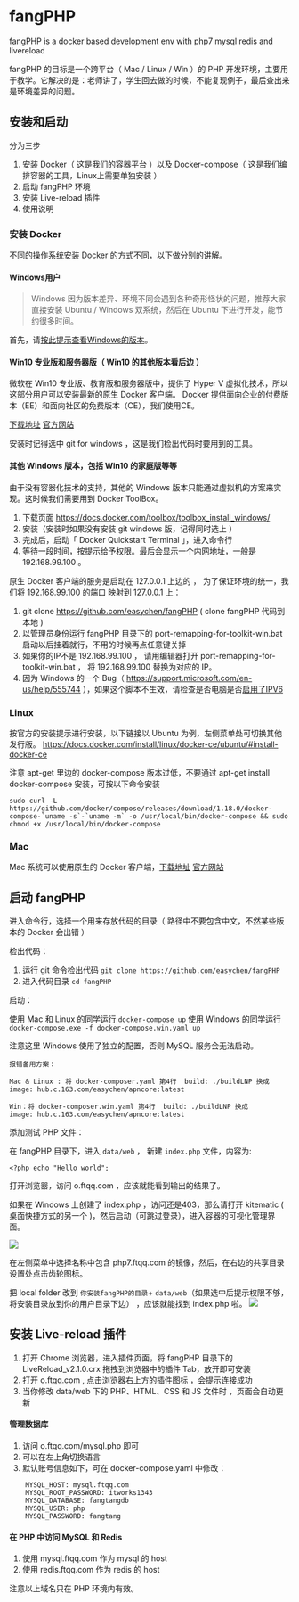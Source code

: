 # fangPHP
fangPHP is a docker based development env with php7 mysql redis and livereload

fangPHP 的目标是一个跨平台（ Mac / Linux / Win ）的 PHP 开发环境，主要用于教学。它解决的是：老师讲了，学生回去做的时候，不能复现例子，最后查出来是环境差异的问题。


## 安装和启动

分为三步

1. 安装 Docker（ 这是我们的容器平台 ）以及 Docker-compose（ 这是我们编排容器的工具，Linux上需要单独安装 ）
1. 启动 fangPHP 环境
1. 安装 Live-reload 插件
1. 使用说明

### 安装 Docker

不同的操作系统安装 Docker 的方式不同，以下做分别的讲解。

#### Windows用户

> Windows 因为版本差异、环境不同会遇到各种奇形怪状的问题，推荐大家直接安装 Ubuntu / Windows 双系统，然后在 Ubuntu 下进行开发，能节约很多时间。

首先，请[按此提示查看Windows的版本](https://jingyan.baidu.com/article/642c9d34032de3644a46f7bd.html)。

#### Win10 专业版和服务器版（ Win10 的其他版本看后边 ）

微软在 Win10 专业版、教育版和服务器版中，提供了 Hyper V 虚拟化技术，所以这部分用户可以安装最新的原生 Docker 客户端。
Docker 提供面向企业的付费版本（EE）和面向社区的免费版本（CE），我们使用CE。

[下载地址](https://download.docker.com/win/stable/Docker%20for%20Windows%20Installer.exe) [官方网站](https://www.docker.com/community-edition#/download)

安装时记得选中 git for windows ，这是我们检出代码时要用到的工具。

#### 其他 Windows 版本，包括 Win10 的家庭版等等

由于没有容器化技术的支持，其他的 Windows 版本只能通过虚拟机的方案来实现。这时候我们需要用到 Docker ToolBox。

1. 下载页面 https://docs.docker.com/toolbox/toolbox_install_windows/
1. 安装（安装时如果没有安装 git windows 版，记得同时选上 ）
1. 完成后，启动「 Docker Quickstart Terminal 」，进入命令行
1. 等待一段时间，按提示给予权限。最后会显示一个内网地址，一般是 192.168.99.100 。

原生 Docker 客户端的服务是启动在 127.0.0.1 上边的 ， 为了保证环境的统一，我们将 192.168.99.100 的端口 映射到 127.0.0.1 上：

1. git clone https://github.com/easychen/fangPHP ( clone fangPHP 代码到本地 )
1. 以管理员身份运行 fangPHP 目录下的 port-remapping-for-toolkit-win.bat 启动以后挂着就行，不用的时候再点任意键关掉
1. 如果你的IP不是 192.168.99.100 ， 请用编辑器打开 port-remapping-for-toolkit-win.bat ， 将 192.168.99.100 替换为对应的 IP。
1. 因为 Windows 的一个 Bug（ https://support.microsoft.com/en-us/help/555744 ），如果这个脚本不生效，请检查是否电脑是否[启用了IPV6](https://github.com/XX-net/XX-Net/wiki/IPv6-Win10) 

### Linux 

按官方的安装提示进行安装，以下链接以 Ubuntu 为例，左侧菜单处可切换其他发行版。
https://docs.docker.com/install/linux/docker-ce/ubuntu/#install-docker-ce

注意 apt-get 里边的 docker-compose 版本过低，不要通过 apt-get install docker-compose 安装，可按以下命令安装

```
sudo curl -L https://github.com/docker/compose/releases/download/1.18.0/docker-compose-`uname -s`-`uname -m` -o /usr/local/bin/docker-compose && sudo chmod +x /usr/local/bin/docker-compose
```

### Mac 

Mac 系统可以使用原生的 Docker 客户端，[下载地址](https://download.docker.com/mac/stable/Docker.dmg) [官方网站](https://www.docker.com/community-edition#/download)


## 启动 fangPHP

进入命令行，选择一个用来存放代码的目录（ 路径中不要包含中文，不然某些版本的 Docker 会出错 ）

检出代码：

1. 运行 git 命令检出代码 `git clone https://github.com/easychen/fangPHP`
1. 进入代码目录 `cd fangPHP`   

启动：

使用 Mac 和 Linux 的同学运行 `docker-compose up`
使用 Windows 的同学运行 `docker-compose.exe -f docker-compose.win.yaml up`

注意这里 Windows 使用了独立的配置，否则 MySQL 服务会无法启动。

```
报错备用方案：

Mac & Linux : 将 docker-composer.yaml 第4行  build: ./buildLNP 换成     image: hub.c.163.com/easychen/apncore:latest 

Win：将 docker-composer.win.yaml 第4行  build: ./buildLNP 换成     image: hub.c.163.com/easychen/apncore:latest 
```

添加测试 PHP 文件：

在 fangPHP 目录下，进入 `data/web` ， 新建 `index.php` 文件，内容为:

`<?php
echo "Hello world";
`

打开浏览器，访问 o.ftqq.com ，应该就能看到输出的结果了。

如果在 Windows 上创建了 index.php ，访问还是403，那么请打开 kitematic ( 桌面快捷方式的另一个 )，然后启动（可跳过登录），进入容器的可视化管理界面。

![](https://ws1.sinaimg.cn/large/40dfde6fly1frea4rta0tj21900scn47.jpg)


在左侧菜单中选择名称中包含 php7.ftqq.com 的镜像，然后，在右边的共享目录设置处点击齿轮图标。

把 local folder 改到 `你安装fangPHP的目录`+ `data/web`（如果选中后提示权限不够，将安装目录放到你的用户目录下边） ，应该就能找到 index.php 啦。
![](https://ws1.sinaimg.cn/large/40dfde6fly1frea9ulglwj21900scwge.jpg)


## 安装 Live-reload 插件

1. 打开 Chrome 浏览器，进入插件页面，将 fangPHP 目录下的 LiveReload_v2.1.0.crx 拖拽到浏览器中的插件 Tab，放开即可安装
1. 打开 o.ftqq.com , 点击浏览器右上方的插件图标 ，会提示连接成功
1. 当你修改 data/web 下的 PHP、HTML、CSS 和 JS 文件时 ，页面会自动更新


#### 管理数据库

1. 访问 o.ftqq.com/mysql.php 即可
1. 可以在左上角切换语言
1. 默认账号信息如下，可在 docker-compose.yaml 中修改：
```
    MYSQL_HOST: mysql.ftqq.com
    MYSQL_ROOT_PASSWORD: itworks1343
    MYSQL_DATABASE: fangtangdb
    MYSQL_USER: php
    MYSQL_PASSWORD: fangtang
```

#### 在 PHP 中访问 MySQL 和 Redis 

1. 使用 mysql.ftqq.com 作为 mysql 的 host
1. 使用 redis.ftqq.com 作为 redis 的 host

注意以上域名只在 PHP 环境内有效。

